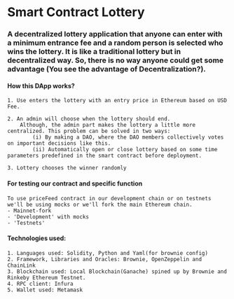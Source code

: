 # Smart Contract Lottery

### A decentralized lottery application that anyone can enter with a minimum entrance fee and a random person is selected who wins the lottery. It is like a traditional lottery but in decentralized way. So, there is no way anyone could get some advantage (You see the advantage of Decentralization?).

#### How this DApp works?
    1. Use enters the lottery with an entry price in Ethereum based on USD Fee.

    2. An admin will choose when the lottery should end.
        Although, the admin part makes the lottery a little more centralized. This problem can be solved in two ways:
            (i) By making a DAO, where the DAO members collectively votes on important decisions like this.
            (ii) Automatically open or close lottery based on some time parameters predefined in the smart contract before deployment. 

    3. Lottery chooses the winner randomly

#### For testing our contract and specific function 
    To use priceFeed contract in our development chain or on testnets we'll be using mocks or we'll fork the main Ethereum chain.
    - Mainnet-fork
    - 'Development' with mocks
    - 'Testnets'
    

#### Technologies used:
    1. Languages used: Solidity, Python and Yaml(for brownie config)
    2. Framework, Libraries and Oracles: Brownie, OpenZeppelin and ChainLink
    3. Blockchain used: Local Blockchain(Ganache) spined up by Brownie and Rinkeby Ethereum Testnet.
    4. RPC client: Infura
    5. Wallet used: Metamask